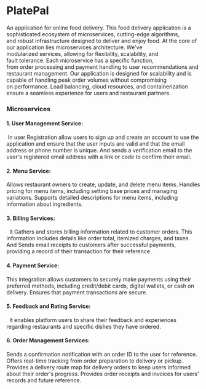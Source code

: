 # PlatePal
An application for online food delivery.
This food delivery application is a sophisticated ecosystem of microservices, cutting-edge algorithms, and robust infrastructure designed to deliver and enjoy food. At the core of our application lies microservices architecture. We've modularized services, allowing for flexibility, scalability, and fault tolerance. Each microservice has a specific function, from order processing and payment handling to user recommendations and restaurant management. Our application is designed for scalability and is capable of handling peak order volumes without compromising on performance. Load balancing, cloud resources, and containerization ensure a seamless experience for users and restaurant partners.
<H3>Microservices</H3>
<H4>1. User Management Service: </H4> In user Registration allow users to sign up and create an account to use the application and ensure that the user inputs are valid and that the email address or phone number is unique. And sends a verification email to the user's registered email address with a link or code to confirm their email.<br>
<H4>2. Menu Service:</H4> Allows restaurant owners to create, update, and delete menu items. Handles pricing for menu items, including setting base prices and managing variations. Supports detailed descriptions for menu items, including information about ingredients.<br>
<H4>3. Billing Services: </H4>  It Gathers and stores billing information related to customer orders. This information includes details like order total, itemized charges, and taxes. And Sends email receipts to customers after successful payments, providing a record of their transaction for their reference.<br>
<H4>4. Payment Service:</H4> This integration allows customers to securely make payments using their preferred methods, including credit/debit cards, digital wallets, or cash on delivery. Ensures that payment transactions are secure. <br>
<H4>5. Feedback and Rating Service: </H4>  It enables platform users to share their feedback and experiences regarding restaurants and specific dishes they have ordered. 
<H4>6. Order Management Services: </H4> Sends a confirmation notification with an order ID to the user for reference. Offers real-time tracking from order preparation to delivery or pickup. Provides a delivery route map for delivery orders to keep users informed about their order's progress. Provides order receipts and invoices for users' records and future reference.<br>
